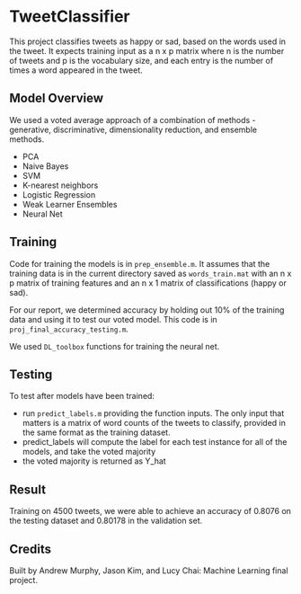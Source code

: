 # TweetClassifier

This project classifies tweets as happy or sad, based on the words used in the tweet. It expects training input as a n x p matrix where n is the number of tweets and p is the vocabulary size, and each entry is the number of times a word appeared in the tweet.

## Model Overview
We used a voted average approach of a combination of methods - generative, discriminative, dimensionality reduction, and ensemble methods.
- PCA
- Naive Bayes
- SVM
- K-nearest neighbors
- Logistic Regression
- Weak Learner Ensembles
- Neural Net

## Training
Code for training the models is in `prep_ensemble.m`. It assumes that the training data is in the current directory saved as `words_train.mat` with an n x p matrix of training features and an n x 1 matrix of classifications (happy or sad).

For our report, we determined accuracy by holding out 10% of the training data and using it to test our voted model. This code is in `proj_final_accuracy_testing.m`.

We used `DL_toolbox` functions for training the neural net.

## Testing
To test after models have been trained:
- run `predict_labels.m` providing the function inputs. The only input that matters is a matrix of word counts of the tweets to classify, provided in the same format as the training dataset.
- predict_labels will compute the label for each test instance for all of
the models, and take the voted majority
- the voted majority is returned as Y_hat

## Result
Training on 4500 tweets, we were able to achieve an accuracy of 0.8076 on the testing dataset and 0.80178 in the validation set.

## Credits
Built by Andrew Murphy, Jason Kim, and Lucy Chai: Machine Learning final project.

